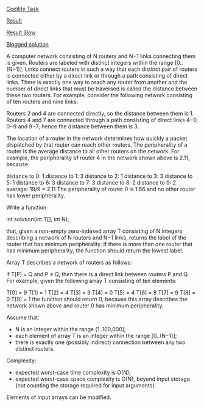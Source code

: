 [Codility Task](https://codility.com/programmers/challenges/lambda2011/)

[Result](https://codility.com/demo/results/trainingWBKYNH-RE7/)

[Result Slow](https://codility.com/demo/results/trainingHN62BB-M4P/)

[Blogged solution](http://blog.codility.com/2011/11/lambda-2011-certificate-solution.html)

A computer network consisting of N routers and N−1 links connecting them is given. Routers are labeled with distinct integers within the range [0..(N−1)]. Links connect routers in such a way that each distinct pair of routers is connected either by a direct link or through a path consisting of direct links. There is exactly one way to reach any router from another and the number of direct links that must be traversed is called the distance between these two routers. For example, consider the following network consisting of ten routers and nine links:



Routers 2 and 4 are connected directly, so the distance between them is 1. Routers 4 and 7 are connected through a path consisting of direct links 4−0, 0−9 and 9−7; hence the distance between them is 3.

The location of a router in the network determines how quickly a packet dispatched by that router can reach other routers. The peripherality of a router is the average distance to all other routers on the network. For example, the peripherality of router 4 in the network shown above is 2.11, because:

distance to 0:	 	1
distance to 1:	 	3
distance to 2:	 	1
distance to 3:	 	3
distance to 5:	 	1
distance to 6:	 	3
distance to 7:	 	3
distance to 8:	 	2
distance to 9:	 	2
average:	 	19/9 = 2.11
The peripherality of router 0 is 1.66 and no other router has lower peripherality.

Write a function

int solution(int T[], int N);

that, given a non-empty zero-indexed array T consisting of N integers describing a network of N routers and N−1 links, returns the label of the router that has minimum peripherality. If there is more than one router that has minimum peripherality, the function should return the lowest label.

Array T describes a network of routers as follows:

if T[P] = Q and P ≠ Q, then there is a direct link between routers P and Q.
For example, given the following array T consisting of ten elements:

T[0] = 9    T[1] = 1    T[2] = 4
T[3] = 9    T[4] = 0    T[5] = 4
T[6] = 8    T[7] = 9    T[8] = 0
T[9] = 1
the function should return 0, because this array describes the network shown above and router 0 has minimum peripherality.

Assume that:

* N is an integer within the range [1..100,000];
* each element of array T is an integer within the range [0..(N−1)];
* there is exactly one (possibly indirect) connection between any two distinct routers.

Complexity:

* expected worst-case time complexity is O(N);
* expected worst-case space complexity is O(N), beyond input storage (not counting the storage required for input arguments).

Elements of input arrays can be modified.